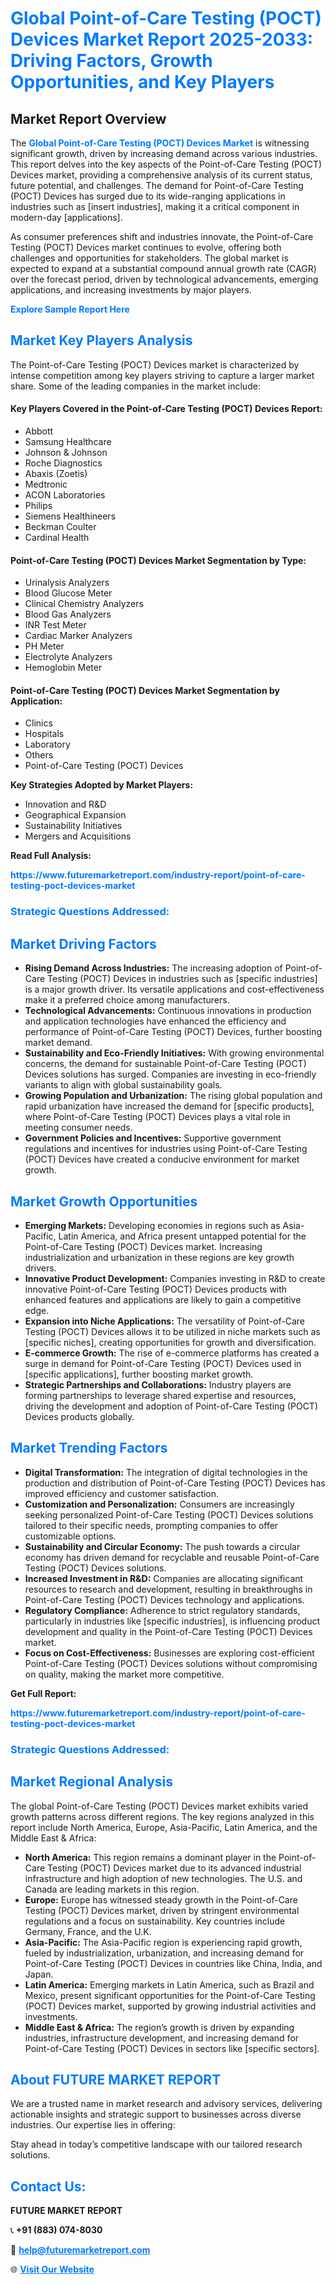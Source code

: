 <h1 style="color: #007BFF;">Global Point-of-Care Testing (POCT) Devices Market Report 2025-2033: Driving Factors, Growth Opportunities, and Key Players</h1>

<section id="overview">
<h2>Market Report Overview</h2>
<p>The <a href="https://www.futuremarketreport.com/industry-report/point-of-care-testing-poct-devices-market" style="color: #007BFF; text-decoration: none;"><strong>Global Point-of-Care Testing (POCT) Devices Market</strong></a> is witnessing significant growth, driven by increasing demand across various industries. This report delves into the key aspects of the Point-of-Care Testing (POCT) Devices market, providing a comprehensive analysis of its current status, future potential, and challenges. The demand for Point-of-Care Testing (POCT) Devices has surged due to its wide-ranging applications in industries such as [insert industries], making it a critical component in modern-day [applications].</p>
<p>As consumer preferences shift and industries innovate, the Point-of-Care Testing (POCT) Devices market continues to evolve, offering both challenges and opportunities for stakeholders. The global market is expected to expand at a substantial compound annual growth rate (CAGR) over the forecast period, driven by technological advancements, emerging applications, and increasing investments by major players.</p>
</section>

<section id="overview">
<p><a href="https://www.futuremarketreport.com/request-sample/reportId=122531" style="color: #007BFF; text-decoration: none;"><strong>Explore Sample Report Here</strong></a></p>
</section>

<section id="key-players">
<h2 style="color: #007BFF;">Market Key Players Analysis</h2>
<p>The Point-of-Care Testing (POCT) Devices market is characterized by intense competition among key players striving to capture a larger market share. Some of the leading companies in the market include:</p>
<h4>Key Players Covered in the Point-of-Care Testing (POCT) Devices Report:</h4>
<ul><li>Abbott</li><li>Samsung Healthcare</li><li>Johnson &amp; Johnson</li><li>Roche Diagnostics</li><li>Abaxis (Zoetis)</li><li>Medtronic</li><li>ACON Laboratories</li><li>Philips</li><li>Siemens Healthineers</li><li>Beckman Coulter</li><li>Cardinal Health</li></ul>
<h4>Point-of-Care Testing (POCT) Devices Market Segmentation by Type:</h4>
<ul><li>Urinalysis Analyzers</li><li>Blood Glucose Meter</li><li>Clinical Chemistry Analyzers</li><li>Blood Gas Analyzers</li><li>INR Test Meter</li><li>Cardiac Marker Analyzers</li><li>PH Meter</li><li>Electrolyte Analyzers</li><li>Hemoglobin Meter</li></ul>

<h4>Point-of-Care Testing (POCT) Devices Market Segmentation by Application:</h4>
<ul><li>Clinics</li><li>Hospitals</li><li>Laboratory</li><li>Others</li><li>Point-of-Care Testing (POCT) Devices</li></ul>
<p><strong>Key Strategies Adopted by Market Players:</strong></p>
<ul>
<li>Innovation and R&D</li>
<li>Geographical Expansion</li>
<li>Sustainability Initiatives</li>
<li>Mergers and Acquisitions</li>
</ul>
</section>

<section>
<p><strong>Read Full Analysis: </strong></p><a href="https://www.futuremarketreport.com/industry-report/point-of-care-testing-poct-devices-market" style="color: #007BFF; text-decoration: none;"><strong>https://www.futuremarketreport.com/industry-report/point-of-care-testing-poct-devices-market</strong></a>
<h3 style="color: #007BFF;">Strategic Questions Addressed:</h3>
</section>

<section id="driving-factors">
<h2 style="color: #007BFF;">Market Driving Factors</h2>
<ul>
<li><strong>Rising Demand Across Industries:</strong> The increasing adoption of Point-of-Care Testing (POCT) Devices in industries such as [specific industries] is a major growth driver. Its versatile applications and cost-effectiveness make it a preferred choice among manufacturers.</li>
<li><strong>Technological Advancements:</strong> Continuous innovations in production and application technologies have enhanced the efficiency and performance of Point-of-Care Testing (POCT) Devices, further boosting market demand.</li>
<li><strong>Sustainability and Eco-Friendly Initiatives:</strong> With growing environmental concerns, the demand for sustainable Point-of-Care Testing (POCT) Devices solutions has surged. Companies are investing in eco-friendly variants to align with global sustainability goals.</li>
<li><strong>Growing Population and Urbanization:</strong> The rising global population and rapid urbanization have increased the demand for [specific products], where Point-of-Care Testing (POCT) Devices plays a vital role in meeting consumer needs.</li>
<li><strong>Government Policies and Incentives:</strong> Supportive government regulations and incentives for industries using Point-of-Care Testing (POCT) Devices have created a conducive environment for market growth.</li>
</ul>
</section>

<section id="growth-opportunities">
<h2 style="color: #007BFF;">Market Growth Opportunities</h2>
<ul>
<li><strong>Emerging Markets:</strong> Developing economies in regions such as Asia-Pacific, Latin America, and Africa present untapped potential for the Point-of-Care Testing (POCT) Devices market. Increasing industrialization and urbanization in these regions are key growth drivers.</li>
<li><strong>Innovative Product Development:</strong> Companies investing in R&D to create innovative Point-of-Care Testing (POCT) Devices products with enhanced features and applications are likely to gain a competitive edge.</li>
<li><strong>Expansion into Niche Applications:</strong> The versatility of Point-of-Care Testing (POCT) Devices allows it to be utilized in niche markets such as [specific niches], creating opportunities for growth and diversification.</li>
<li><strong>E-commerce Growth:</strong> The rise of e-commerce platforms has created a surge in demand for Point-of-Care Testing (POCT) Devices used in [specific applications], further boosting market growth.</li>
<li><strong>Strategic Partnerships and Collaborations:</strong> Industry players are forming partnerships to leverage shared expertise and resources, driving the development and adoption of Point-of-Care Testing (POCT) Devices products globally.</li>
</ul>
</section>

<section id="trending-factors">
<h2 style="color: #007BFF;">Market Trending Factors</h2>
<ul>
<li><strong>Digital Transformation:</strong> The integration of digital technologies in the production and distribution of Point-of-Care Testing (POCT) Devices has improved efficiency and customer satisfaction.</li>
<li><strong>Customization and Personalization:</strong> Consumers are increasingly seeking personalized Point-of-Care Testing (POCT) Devices solutions tailored to their specific needs, prompting companies to offer customizable options.</li>
<li><strong>Sustainability and Circular Economy:</strong> The push towards a circular economy has driven demand for recyclable and reusable Point-of-Care Testing (POCT) Devices solutions.</li>
<li><strong>Increased Investment in R&D:</strong> Companies are allocating significant resources to research and development, resulting in breakthroughs in Point-of-Care Testing (POCT) Devices technology and applications.</li>
<li><strong>Regulatory Compliance:</strong> Adherence to strict regulatory standards, particularly in industries like [specific industries], is influencing product development and quality in the Point-of-Care Testing (POCT) Devices market.</li>
<li><strong>Focus on Cost-Effectiveness:</strong> Businesses are exploring cost-efficient Point-of-Care Testing (POCT) Devices solutions without compromising on quality, making the market more competitive.</li>
</ul>
</section>

<section>
<p><strong>Get Full Report: </strong></p><a href="https://www.futuremarketreport.com/industry-report/point-of-care-testing-poct-devices-market" style="color: #007BFF; text-decoration: none;"><strong>https://www.futuremarketreport.com/industry-report/point-of-care-testing-poct-devices-market</strong></a>
<h3 style="color: #007BFF;">Strategic Questions Addressed:</h3>
</section>


<section id="regional-analysis">
<h2 style="color: #007BFF;">Market Regional Analysis</h2>
<p>The global Point-of-Care Testing (POCT) Devices market exhibits varied growth patterns across different regions. The key regions analyzed in this report include North America, Europe, Asia-Pacific, Latin America, and the Middle East & Africa:</p>
<ul>
<li><strong>North America:</strong> This region remains a dominant player in the Point-of-Care Testing (POCT) Devices market due to its advanced industrial infrastructure and high adoption of new technologies. The U.S. and Canada are leading markets in this region.</li>
<li><strong>Europe:</strong> Europe has witnessed steady growth in the Point-of-Care Testing (POCT) Devices market, driven by stringent environmental regulations and a focus on sustainability. Key countries include Germany, France, and the U.K.</li>
<li><strong>Asia-Pacific:</strong> The Asia-Pacific region is experiencing rapid growth, fueled by industrialization, urbanization, and increasing demand for Point-of-Care Testing (POCT) Devices in countries like China, India, and Japan.</li>
<li><strong>Latin America:</strong> Emerging markets in Latin America, such as Brazil and Mexico, present significant opportunities for the Point-of-Care Testing (POCT) Devices market, supported by growing industrial activities and investments.</li>
<li><strong>Middle East & Africa:</strong> The region’s growth is driven by expanding industries, infrastructure development, and increasing demand for Point-of-Care Testing (POCT) Devices in sectors like [specific sectors].</li>
</ul>
</section>

<footer>
<h2 style="color: #007BFF;">About FUTURE MARKET REPORT</h2>
<p>We are a trusted name in market research and advisory services, delivering actionable insights and strategic support to businesses across diverse industries. Our expertise lies in offering:</p>

<p>Stay ahead in today’s competitive landscape with our tailored research solutions.</p>

<h2 style="color: #007BFF;">Contact Us:</h2>
<p><strong>FUTURE MARKET REPORT</strong></p>
<p>📞 <strong>+91 (883) 074-8030</strong></p>
<p>📧 <strong><a href="mailto:help@futuremarketreport.com" style="color: #007BFF;">help@futuremarketreport.com</a></strong></p>
<p>🌐 <strong><a href="https://www.futuremarketreport.com/" style="color: #007BFF;">Visit Our Website</a></strong></p>
</footer>
